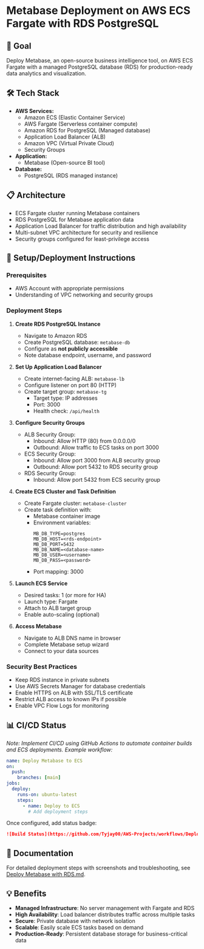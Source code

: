 # Metabase Deployment on AWS ECS Fargate with RDS PostgreSQL

## 🎯 Goal
Deploy Metabase, an open-source business intelligence tool, on AWS ECS Fargate with a managed PostgreSQL database (RDS) for production-ready data analytics and visualization.

## 🛠️ Tech Stack
- **AWS Services:**
  - Amazon ECS (Elastic Container Service)
  - AWS Fargate (Serverless container compute)
  - Amazon RDS for PostgreSQL (Managed database)
  - Application Load Balancer (ALB)
  - Amazon VPC (Virtual Private Cloud)
  - Security Groups
- **Application:**
  - Metabase (Open-source BI tool)
- **Database:**
  - PostgreSQL (RDS managed instance)

## 📋 Architecture
- ECS Fargate cluster running Metabase containers
- RDS PostgreSQL for Metabase application data
- Application Load Balancer for traffic distribution and high availability
- Multi-subnet VPC architecture for security and resilience
- Security groups configured for least-privilege access

## 🚀 Setup/Deployment Instructions

### Prerequisites
- AWS Account with appropriate permissions
- Understanding of VPC networking and security groups

### Deployment Steps

1. **Create RDS PostgreSQL Instance**
   - Navigate to Amazon RDS
   - Create PostgreSQL database: `metabase-db`
   - Configure as **not publicly accessible**
   - Note database endpoint, username, and password

2. **Set Up Application Load Balancer**
   - Create internet-facing ALB: `metabase-lb`
   - Configure listener on port 80 (HTTP)
   - Create target group: `metabase-tg`
     - Target type: IP addresses
     - Port: 3000
     - Health check: `/api/health`

3. **Configure Security Groups**
   - ALB Security Group:
     - Inbound: Allow HTTP (80) from 0.0.0.0/0
     - Outbound: Allow traffic to ECS tasks on port 3000
   - ECS Security Group:
     - Inbound: Allow port 3000 from ALB security group
     - Outbound: Allow port 5432 to RDS security group
   - RDS Security Group:
     - Inbound: Allow port 5432 from ECS security group

4. **Create ECS Cluster and Task Definition**
   - Create Fargate cluster: `metabase-cluster`
   - Create task definition with:
     - Metabase container image
     - Environment variables:
       ```
       MB_DB_TYPE=postgres
       MB_DB_HOST=<rds-endpoint>
       MB_DB_PORT=5432
       MB_DB_NAME=<database-name>
       MB_DB_USER=<username>
       MB_DB_PASS=<password>
       ```
     - Port mapping: 3000

5. **Launch ECS Service**
   - Desired tasks: 1 (or more for HA)
   - Launch type: Fargate
   - Attach to ALB target group
   - Enable auto-scaling (optional)

6. **Access Metabase**
   - Navigate to ALB DNS name in browser
   - Complete Metabase setup wizard
   - Connect to your data sources

### Security Best Practices
- Keep RDS instance in private subnets
- Use AWS Secrets Manager for database credentials
- Enable HTTPS on ALB with SSL/TLS certificate
- Restrict ALB access to known IPs if possible
- Enable VPC Flow Logs for monitoring

## 📊 CI/CD Status
*Note: Implement CI/CD using GitHub Actions to automate container builds and ECS deployments. Example workflow:*

```yaml
name: Deploy Metabase to ECS
on:
  push:
    branches: [main]
jobs:
  deploy:
    runs-on: ubuntu-latest
    steps:
      - name: Deploy to ECS
        # Add deployment steps
```

Once configured, add status badge:
```markdown
![Build Status](https://github.com/Tyjay00/AWS-Projects/workflows/Deploy-Metabase/badge.svg)
```

## 📖 Documentation
For detailed deployment steps with screenshots and troubleshooting, see [Deploy Metabase with RDS.md](Deploy%20Metabase%20with%20RDS.md).

## 💡 Benefits
- **Managed Infrastructure**: No server management with Fargate and RDS
- **High Availability**: Load balancer distributes traffic across multiple tasks
- **Secure**: Private database with network isolation
- **Scalable**: Easily scale ECS tasks based on demand
- **Production-Ready**: Persistent database storage for business-critical data
